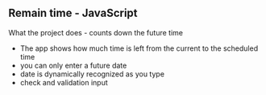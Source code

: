 ## Remain time - JavaScript

What the project does - counts down the future time 

* The app shows how much time is left from the current to the scheduled time
* you can only enter a future date
* date is dynamically recognized as you type
* check and validation input








